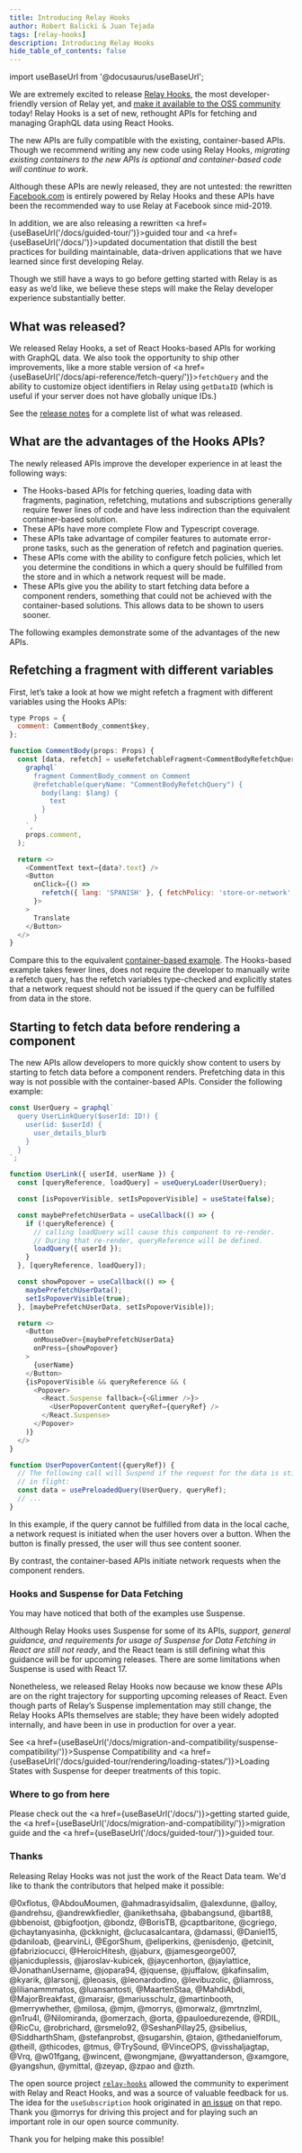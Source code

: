 ```yaml
---
title: Introducing Relay Hooks
author: Robert Balicki & Juan Tejada
tags: [relay-hooks]
description: Introducing Relay Hooks
hide_table_of_contents: false
---
```


import useBaseUrl from '@docusaurus/useBaseUrl';

We are extremely excited to release [Relay Hooks](https://github.com/facebook/relay/releases/tag/v11.0.0), the most developer-friendly version of Relay yet, and [make it available to the OSS community](https://developers.facebook.com/blog/post/2021/03/09/introducing-relay-hooks-improved-react-apis-relay/) today! Relay Hooks is a set of new, rethought APIs for fetching and managing GraphQL data using React Hooks.

The new APIs are fully compatible with the existing, container-based APIs. Though we recommend writing any new code using Relay Hooks, *migrating existing containers to the new APIs is optional and container-based code will continue to work*.

Although these APIs are newly released, they are not untested: the rewritten [Facebook.com](https://www.facebook.com) is entirely powered by Relay Hooks and these APIs have been the recommended way to use Relay at Facebook since mid-2019.

In addition, we are also releasing a rewritten <a href={useBaseUrl('/docs/guided-tour/')}>guided tour</a> and <a href={useBaseUrl('/docs/')}>updated documentation</a> that distill the best practices for building maintainable, data-driven applications that we have learned since first developing Relay.

Though we still have a ways to go before getting started with Relay is as easy as we’d like, we believe these steps will make the Relay developer experience substantially better.

## What was released?

We released Relay Hooks, a set of React Hooks-based APIs for working with GraphQL data. We also took the opportunity to ship other improvements, like a more stable version of <a href={useBaseUrl('/docs/api-reference/fetch-query/')}><code>fetchQuery</code></a> and the ability to customize object identifiers in Relay using <code>getDataID</code> (which is useful if your server does not have globally unique IDs.)

 See the [release notes](https://github.com/facebook/relay/releases/tag/v11.0.0) for a complete list of what was released.

## What are the advantages of the Hooks APIs?

The newly released APIs improve the developer experience in at least the following ways:

* The Hooks-based APIs for fetching queries, loading data with fragments, pagination, refetching, mutations and subscriptions generally require fewer lines of code and have less indirection than the equivalent container-based solution.
* These APIs have more complete Flow and Typescript coverage.
* These APIs take advantage of compiler features to automate error-prone tasks, such as the generation of refetch and pagination queries.
* These APIs come with the ability to configure fetch policies, which let you determine the conditions in which a query should be fulfilled from the store and in which a network request will be made.
* These APIs give you the ability to start fetching data before a component renders, something that could not be achieved with the container-based solutions. This allows data to be shown to users sooner.

The following examples demonstrate some of the advantages of the new APIs.

## Refetching a fragment with different variables

First, let’s take a look at how we might refetch a fragment with different variables using the Hooks APIs:

```js
type Props = {
  comment: CommentBody_comment$key,
};

function CommentBody(props: Props) {
  const [data, refetch] = useRefetchableFragment<CommentBodyRefetchQuery, _>(
    graphql`
      fragment CommentBody_comment on Comment
      @refetchable(queryName: "CommentBodyRefetchQuery") {
        body(lang: $lang) {
          text
        }
      }
    `,
    props.comment,
  );

  return <>
    <CommentText text={data?.text} />
    <Button
      onClick={() =>
        refetch({ lang: 'SPANISH' }, { fetchPolicy: 'store-or-network' })
      }>
    >
      Translate
    </Button>
  </>
}
```

Compare this to the equivalent [container-based example](https://gist.github.com/rbalicki2/2ac2829aefd8d032e8cb32cd0066bd4e). The Hooks-based example takes fewer lines, does not require the developer to manually write a refetch query, has the refetch variables type-checked and explicitly states that a network request should not be issued if the query can be fulfilled from data in the store.

## Starting to fetch data before rendering a component

The new APIs allow developers to more quickly show content to users by starting to fetch data before a component renders. Prefetching data in this way is not possible with the container-based APIs. Consider the following example:

```js
const UserQuery = graphql`
  query UserLinkQuery($userId: ID!) {
    user(id: $userId) {
      user_details_blurb
    }
  }
`;

function UserLink({ userId, userName }) {
  const [queryReference, loadQuery] = useQueryLoader(UserQuery);

  const [isPopoverVisible, setIsPopoverVisible] = useState(false);

  const maybePrefetchUserData = useCallback(() => {
    if (!queryReference) {
      // calling loadQuery will cause this component to re-render.
      // During that re-render, queryReference will be defined.
      loadQuery({ userId });
    }
  }, [queryReference, loadQuery]);

  const showPopover = useCallback(() => {
    maybePrefetchUserData();
    setIsPopoverVisible(true);
  }, [maybePrefetchUserData, setIsPopoverVisible]);

  return <>
    <Button
      onMouseOver={maybePrefetchUserData}
      onPress={showPopover}
    >
      {userName}
    </Button>
    {isPopoverVisible && queryReference && (
      <Popover>
        <React.Suspense fallback={<Glimmer />}>
          <UserPopoverContent queryRef={queryRef} />
        </React.Suspense>
      </Popover>
    )}
  </>
}

function UserPopoverContent({queryRef}) {
  // The following call will Suspend if the request for the data is still
  // in flight:
  const data = usePreloadedQuery(UserQuery, queryRef);
  // ...
}
```

In this example, if the query cannot be fulfilled from data in the local cache, a network request is initiated when the user hovers over a button. When the button is finally pressed, the user will thus see content sooner.

By contrast, the container-based APIs initiate network requests when the component renders.

### Hooks and Suspense for Data Fetching

You may have noticed that both of the examples use Suspense.

Although Relay Hooks uses Suspense for some of its APIs, *support, general guidance, and requirements for usage of Suspense for Data Fetching in React are still* *not ready*, and the React team is still defining what this guidance will be for upcoming releases. There are some limitations when Suspense is used with React 17.

Nonetheless, we released Relay Hooks now because we know these APIs are on the right trajectory for supporting upcoming releases of React. Even though parts of Relay’s Suspense implementation may still change, the Relay Hooks APIs themselves are stable; they have been widely adopted internally, and have been in use in production for over a year.

See <a href={useBaseUrl('/docs/migration-and-compatibility/suspense-compatibility/')}>Suspense Compatibility</a> and <a href={useBaseUrl('/docs/guided-tour/rendering/loading-states/')}>Loading States with Suspense</a> for deeper treatments of this topic.

### Where to go from here

Please check out the <a href={useBaseUrl('/docs/')}>getting started guide</a>, the <a href={useBaseUrl('/docs/migration-and-compatibility/')}>migration guide</a> and the <a href={useBaseUrl('/docs/guided-tour/')}>guided tour</a>.

### Thanks

Releasing Relay Hooks was not just the work of the React Data team. We'd like to thank the contributors that helped make it possible:

@0xflotus, @AbdouMoumen, @ahmadrasyidsalim, @alexdunne, @alloy, @andrehsu, @andrewkfiedler, @anikethsaha, @babangsund, @bart88, @bbenoist, @bigfootjon, @bondz, @BorisTB, @captbaritone, @cgriego, @chaytanyasinha, @ckknight, @clucasalcantara, @damassi, @Daniel15, @daniloab, @earvinLi, @EgorShum, @eliperkins, @enisdenjo, @etcinit, @fabriziocucci, @HeroicHitesh, @jaburx, @jamesgeorge007, @janicduplessis, @jaroslav-kubicek, @jaycenhorton, @jaylattice, @JonathanUsername, @jopara94, @jquense, @juffalow, @kafinsalim, @kyarik, @larsonjj, @leoasis, @leonardodino, @levibuzolic, @liamross, @lilianammmatos, @luansantosti, @MaartenStaa, @MahdiAbdi, @MajorBreakfast, @maraisr, @mariusschulz, @martinbooth, @merrywhether, @milosa, @mjm, @morrys, @morwalz, @mrtnzlml, @n1ru4l, @Nilomiranda, @omerzach, @orta, @pauloedurezende, @RDIL, @RicCu, @robrichard, @rsmelo92, @SeshanPillay25, @sibelius, @SiddharthSham, @stefanprobst, @sugarshin, @taion, @thedanielforum, @theill, @thicodes, @tmus, @TrySound, @VinceOPS, @visshaljagtap, @Vrq, @w01fgang, @wincent, @wongmjane, @wyattanderson, @xamgore, @yangshun, @ymittal, @zeyap, @zpao and @zth.

The open source project [`relay-hooks`](https://github.com/relay-tools/relay-hooks) allowed the community to experiment with Relay and React Hooks, and was a source of valuable feedback for us. The idea for the `useSubscription` hook originated in [an issue](https://github.com/relay-tools/relay-hooks/issues/5#issuecomment-603930570) on that repo. Thank you @morrys for driving this project and for playing such an important role in our open source community.

Thank you for helping make this possible!
